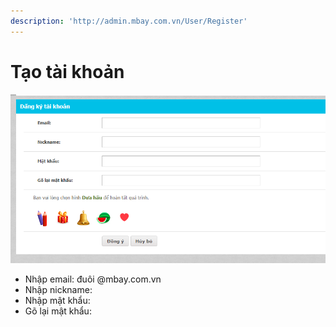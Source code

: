 ```yaml
---
description: 'http://admin.mbay.com.vn/User/Register'
---
```


# Tạo tài khoản

![H&#xEC;nh &#x111;&#x103;ng k&#xFD; t&#xE0;i kho&#x1EA3;n](../../.gitbook/assets/image%20%2842%29.png)

* Nhập email: đuôi @mbay.com.vn
* Nhập nickname: 
* Nhập mật khẩu:
* Gõ lại mật khẩu:



